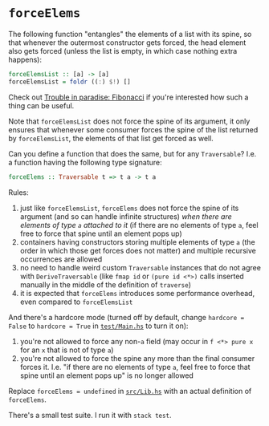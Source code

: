# `forceElems`

The following function "entangles" the elements of a list with its spine, so that whenever the outermost constructor gets forced, the head element also gets forced (unless the list is empty, in which case nothing extra happens):

```haskell
forceElemsList :: [a] -> [a]
forceElemsList = foldr ((:) $!) []
```

Check out [Trouble in paradise: Fibonacci](https://github.com/effectfully/sketches/tree/master/trouble-in-paradise-fibonacci) if you're interested how such a thing can be useful.

Note that `forceElemsList` does not force the spine of its argument, it only ensures that whenever some consumer forces the spine of the list returned by `forceElemsList`, the elements of that list get forced as well.

Can you define a function that does the same, but for any `Traversable`? I.e. a function having the following type signature:

```haskell
forceElems :: Traversable t => t a -> t a
```

Rules:

1. just like `forceElemsList`, `forceElems` does not force the spine of its argument (and so can handle infinite structures) _when there are elements of type `a` attached to it_ (if there are no elements of type `a`, feel free to force that spine until an element pops up)
2. containers having constructors storing multiple elements of type `a` (the order in which those get forces does not matter) and multiple recursive occurrences are allowed
3. no need to handle weird custom `Traversable` instances that do not agree with `DeriveTraversable` (like `fmap id` or `(pure id <*>)` calls inserted manually in the middle of the definition of `traverse`)
4. it is expected that `forceElems` introduces some performance overhead, even compared to `forceElemsList`

And there's a hardcore mode (turned off by default, change `hardcore = False` to `hardcore = True` in [`test/Main.hs`](src/Main.hs) to turn it on):

1. you're not allowed to force any non-`a` field (may occur in `f <*> pure x` for an `x` that is not of type `a`)
2. you're not allowed to force the spine any more than the final consumer forces it. I.e. "if there are no elements of type `a`, feel free to force that spine until an element pops up" is no longer allowed

Replace `forceElems = undefined` in [`src/Lib.hs`](src/Lib.hs) with an actual definition of `forceElems`.

There's a small test suite. I run it with `stack test`.
